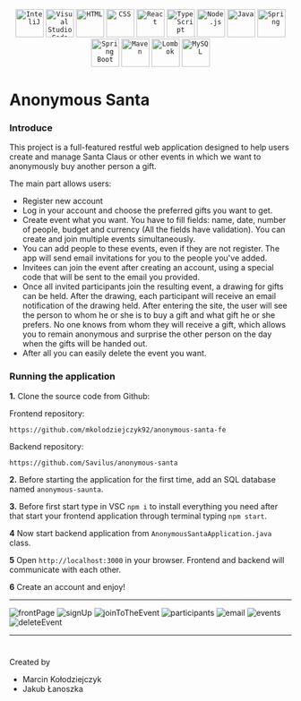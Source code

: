<div align="center">
	<code><img width="50" src="https://user-images.githubusercontent.com/25181517/192108890-200809d1-439c-4e23-90d3-b090cf9a4eea.png" alt="InteliJ" title="InteliJ"/></code>
	<code><img width="50" src="https://user-images.githubusercontent.com/25181517/192108891-d86b6220-e232-423a-bf5f-90903e6887c3.png" alt="Visual Studio Code" title="Visual Studio Code"/></code>
	<code><img width="50" src="https://user-images.githubusercontent.com/25181517/192158954-f88b5814-d510-4564-b285-dff7d6400dad.png" alt="HTML" title="HTML"/></code>
	<code><img width="50" src="https://user-images.githubusercontent.com/25181517/183898674-75a4a1b1-f960-4ea9-abcb-637170a00a75.png" alt="CSS" title="CSS"/></code>
	<code><img width="50" src="https://user-images.githubusercontent.com/25181517/183897015-94a058a6-b86e-4e42-a37f-bf92061753e5.png" alt="React" title="React"/></code>
	<code><img width="50" src="https://user-images.githubusercontent.com/25181517/183890598-19a0ac2d-e88a-4005-a8df-1ee36782fde1.png" alt="TypeScript" title="TypeScript"/></code>
	<code><img width="50" src="https://user-images.githubusercontent.com/25181517/183568594-85e280a7-0d7e-4d1a-9028-c8c2209e073c.png" alt="Node.js" title="Node.js"/></code>
	<code><img width="50" src="https://user-images.githubusercontent.com/25181517/117201156-9a724800-adec-11eb-9a9d-3cd0f67da4bc.png" alt="Java" title="Java"/></code>
	<code><img width="50" src="https://user-images.githubusercontent.com/25181517/117201470-f6d56780-adec-11eb-8f7c-e70e376cfd07.png" alt="Spring" title="Spring"/></code>
	<code><img width="50" src="https://user-images.githubusercontent.com/25181517/183891303-41f257f8-6b3d-487c-aa56-c497b880d0fb.png" alt="Spring Boot" title="Spring Boot"/></code>
	<code><img width="50" src="https://user-images.githubusercontent.com/25181517/117207242-07d5a700-adf4-11eb-975e-be04e62b984b.png" alt="Maven" title="Maven"/></code>
	<code><img width="50" src="https://user-images.githubusercontent.com/25181517/190229463-87fa862f-ccf0-48da-8023-940d287df610.png" alt="Lombok" title="Lombok"/></code>
	<code><img width="50" src="https://user-images.githubusercontent.com/25181517/183896128-ec99105a-ec1a-4d85-b08b-1aa1620b2046.png" alt="MySQL" title="MySQL"/></code>
</div>

# Anonymous Santa

### Introduce

This project is a full-featured restful web application designed to help users create and manage Santa Claus or other events in which we want to anonymously buy another person a gift.

The main part allows users:
- Register new account
- Log in your account and choose the preferred gifts you want to get.
- Create event what you want. You have to fill fields: name, date, number of people, budget and currency (All the fields have validation). You can create and join multiple events simultaneously.
- You can add people to these events, even if they are not register. The app will send email invitations for you to the people you've added.
- Invitees can join the event after creating an account, using a special code that will be sent to the email you provided.
- Once all invited participants join the resulting event, a drawing for gifts can be held. After the drawing, each participant will receive an email notification of the drawing held. After entering the site, the user will see the person to whom he or she is to buy a gift and what gift he or she prefers. No one knows from whom they will receive a gift, which allows you to remain anonymous and surprise the other person on the day when the gifts will be handed out.
- After all you can easily delete the event you want.

### Running the application
**1.** Clone the source code from Github:

Frontend repository:
````
https://github.com/mkolodziejczyk92/anonymous-santa-fe
````
Backend repository:
````
https://github.com/Savilus/anonymous-santa
````

**2.** Before starting the application for the first time, add an SQL database named 
`````anonymous-saunta`````.

**3.** Before first start type in VSC `````npm i````` to install everything you need after that start your frontend application through terminal typing `````npm start`````. 

**4** Now start backend application from `````AnonymousSantaApplication.java````` class.

**5**  Open ````http://localhost:3000```` in your browser. Frontend and backend will communicate with each other.

**6** Create an account and enjoy!

***
![frontPage](https://github.com/Savilus/anonymous-santa/blob/master/anonymousSanta%20ss/santa%20frtont%20page.png?raw=true)
![signUp](https://github.com/Savilus/anonymous-santa/blob/master/anonymousSanta%20ss/santa%20sign%20up.png?raw=true)
![joinToTheEvent](https://github.com/Savilus/anonymous-santa/blob/master/anonymousSanta%20ss/santa%20join%20to%20the%20event.png?raw=true)
![participants](https://github.com/Savilus/anonymous-santa/blob/master/anonymousSanta%20ss/santa%20participants%20and%20events.png?raw=true)
![email](https://github.com/Savilus/anonymous-santa/blob/master/anonymousSanta%20ss/santa%20email%20title.png?raw=true)
![events](https://github.com/Savilus/anonymous-santa/blob/master/anonymousSanta%20ss/santa%20buy%20gift%20for.png?raw=true)
![deleteEvent](https://github.com/Savilus/anonymous-santa/blob/master/anonymousSanta%20ss/santa%20delete%20event.png?raw=true)
***
#

Created by 
* Marcin Kołodziejczyk
* Jakub Łanoszka

